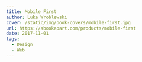 ```yaml
---
title: Mobile First
author: Luke Wroblewski 
cover: /static/img/book-covers/mobile-first.jpg
url: https://abookapart.com/products/mobile-first
date: 2017-11-01
tags:
  - Design
  - Web
---
```

